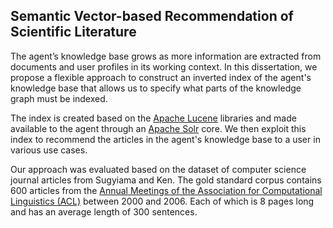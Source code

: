 ## Semantic Vector-based Recommendation of Scientific Literature
The agent’s knowledge base grows as more information are extracted from documents and user profiles in its working context. In this dissertation, we propose a flexible approach to construct an inverted index of the agent's knowledge base that allows us to specify what parts of the knowledge graph must be indexed.

The index is created based on the [Apache Lucene](https://lucene.apache.org/core/) libraries and made available to the agent through an [Apache Solr](http://lucene.apache.org/solr/) core. We then exploit this index to recommend the articles in the agent's knowledge base to a user in various use cases. 

Our approach was evaluated based on the dataset of computer science journal articles from Sugyiama and Ken. The gold standard corpus contains 600 articles from the [Annual Meetings of the Association for Computational Linguistics (ACL)](https://aclanthology.info) between 2000 and 2006. Each of which is 8 pages long and has an average length of 300 sentences.
